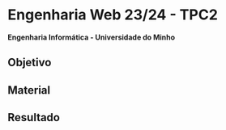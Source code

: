 # Engenharia Web 23/24 - TPC2

**Engenharia Informática - Universidade do Minho** 

## Objetivo


## Material


## Resultado